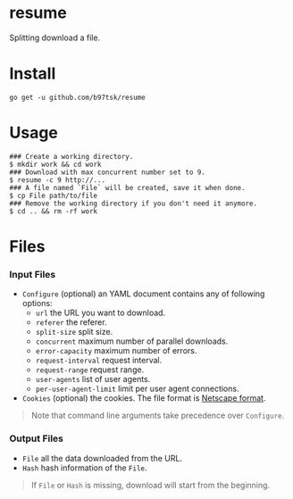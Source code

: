 # resume

Splitting download a file.

# Install

```
go get -u github.com/b97tsk/resume
```

# Usage

```console
### Create a working directory.
$ mkdir work && cd work
### Download with max concurrent number set to 9.
$ resume -c 9 http://...
### A file named `File` will be created, save it when done.
$ cp File path/to/file
### Remove the working directory if you don't need it anymore.
$ cd .. && rm -rf work
```

# Files

### Input Files

- `Configure` (optional) an YAML document contains any of following options:
  - `url` the URL you want to download.
  - `referer` the referer.
  - `split-size` split size.
  - `concurrent` maximum number of parallel downloads.
  - `error-capacity` maximum number of errors.
  - `request-interval` request interval.
  - `request-range` request range.
  - `user-agents` list of user agents.
  - `per-user-agent-limit` limit per user agent connections.
- `Cookies` (optional) the cookies. The file format is [Netscape format](https://unix.stackexchange.com/a/210282).

> Note that command line arguments take precedence over `Configure`.

### Output Files

- `File` all the data downloaded from the URL.
- `Hash` hash information of the `File`.

> If `File` or `Hash` is missing, download will start from the beginning.
